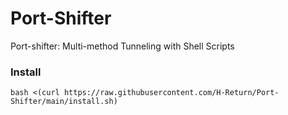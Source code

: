 # Port-Shifter
Port-shifter: Multi-method Tunneling with Shell Scripts

### Install
```shell
bash <(curl https://raw.githubusercontent.com/H-Return/Port-Shifter/main/install.sh)
```
